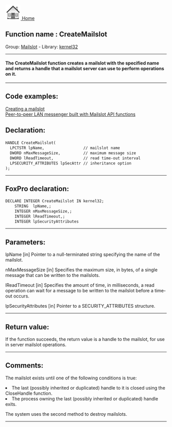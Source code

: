 [<img src="../../images/home.png"> Home ](https://github.com/VFPX/Win32API)  

## Function name : CreateMailslot
Group: [Mailslot](../../functions_group.md#Mailslot)  -  Library: [kernel32](../../../libraries.md#kernel32)  
***  


#### The CreateMailslot function creates a mailslot with the specified name and returns a handle that a mailslot server can use to perform operations on it. 
***  


## Code examples:
[Creating a mailslot](../../samples/sample_267.md)  
[Peer-to-peer LAN messenger built with Mailslot API functions](../../samples/sample_410.md)  

## Declaration:
```foxpro  
HANDLE CreateMailslot(
  LPCTSTR lpName,                 // mailslot name
  DWORD nMaxMessageSize,          // maximum message size
  DWORD lReadTimeout,             // read time-out interval
  LPSECURITY_ATTRIBUTES lpSecAttr // inheritance option
);  
```  
***  


## FoxPro declaration:
```foxpro  
DECLARE INTEGER CreateMailslot IN kernel32;
	STRING  lpName,;
	INTEGER nMaxMessageSize,;
	INTEGER lReadTimeout,;
	INTEGER lpSecurityAttributes  
```  
***  


## Parameters:
lpName 
[in] Pointer to a null-terminated string specifying the name of the mailslot. 

nMaxMessageSize 
[in] Specifies the maximum size, in bytes, of a single message that can be written to the mailslots. 

lReadTimeout 
[in] Specifies the amount of time, in milliseconds, a read operation can wait for a message to be written to the mailslot before a time-out occurs. 

lpSecurityAttributes 
[in] Pointer to a SECURITY_ATTRIBUTES structure.   
***  


## Return value:
If the function succeeds, the return value is a handle to the mailslot, for use in server mailslot operations.   
***  


## Comments:
The mailslot exists until one of the following conditions is true:  
<LI>The last (possibly inherited or duplicated) handle to it is closed using the CloseHandle function.  
<LI>The process owning the last (possibly inherited or duplicated) handle exits.  
  
The system uses the second method to destroy mailslots.   
  
***  

